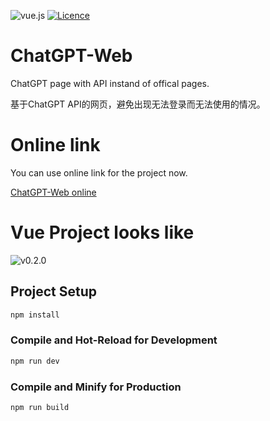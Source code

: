 ![vue.js](https://img.shields.io/badge/Vue.js-35495E?style=for-the-badge&logo=vue.js&logoColor=4FC08D)
[![Licence](https://img.shields.io/github/license/Ileriayo/markdown-badges?style=for-the-badge)](./LICENSE)

# ChatGPT-Web
ChatGPT page with API instand of offical pages.

基于ChatGPT API的网页，避免出现无法登录而无法使用的情况。

# Online link

You can use online link for the project now.

[ChatGPT-Web online](https://smilebuild.github.io/ChatGPT-Web/)

# Vue Project looks like

![v0.2.0](https://raw.githubusercontent.com/SmileBuild/ChatGPT-Web/main/images/ChatGPT020.png)

## Project Setup

```sh
npm install
```

### Compile and Hot-Reload for Development

```sh
npm run dev
```

### Compile and Minify for Production

```sh
npm run build
```